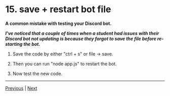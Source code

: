 # 15. save + restart bot file

**A common mistake with testing your Discord bot.**

***I've noticed that a couple of times when a student had issues with their Discord bot not updating is because they forgot to save the file before re-starting the bot.***

1. Save the code by either "ctrl + s" or file -> save.

1. Then you can run "node app.js" to restart the bot.

1. Now test the new code.

---

[Previous](./14_Creating-a-Discord-Bot-Application.md) | [Next]()